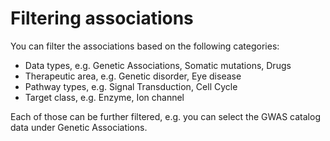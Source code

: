 # Filtering associations

You can filter the associations based on the following categories:

* Data types, e.g. Genetic Associations, Somatic mutations, Drugs
* Therapeutic area, e.g. Genetic disorder, Eye disease
* Pathway types, e.g. Signal Transduction, Cell Cycle
* Target class, e.g. Enzyme, Ion channel

Each of those can be further filtered, e.g. you can select the GWAS catalog data under Genetic Associations.

